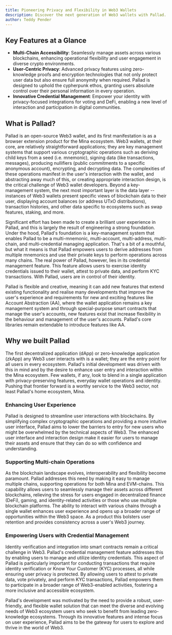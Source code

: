 ```yaml
---
title: Pioneering Privacy and Flexibility in Web3 Wallets
description: Discover the next generation of Web3 wallets with Pallad.
author: Teddy Pender
---
```


## Key Features at a Glance

- **Multi-Chain Accessibility**: Seamlessly manage assets across various blockchains, enhancing operational flexibility and user engagement in diverse crypto environments.
- **User-Centric Privacy**: Advanced privacy features using zero-knowledge proofs and encryption technologies that not only protect user data but also ensure full anonymity when required. Pallad is designed to uphold the cypherpunk ethos, granting users absolute control over their personal information in every operation.
- **Innovative Credential Management**: Empower your identity with privacy-focused integrations for voting and DeFi, enabling a new level of interaction and participation in digital communities.

## What is Pallad?

Pallad is an open-source Web3 wallet, and its first manifestation is as a browser extension product for the Mina ecosystem. Web3 wallets, at their core, are relatively straightforward applications; they are key management systems that support various cryptographic operations such as deriving child keys from a seed (i.e. mnemonic), signing data (like transactions, messages), producing nullifiers (public commitments to a specific anonymous account), encrypting, and decrypting data. The complexities of these operations manifest in the user's interaction with the wallet, and abstracting away much of this, or creating appropriate interaction design, is the critical challenge of Web3 wallet developers. Beyond a key-management system, the next most important layer is the data layer -- instances of Web3 wallets present specific views of blockchain data to their user, displaying account balances (or address UTxO distributions), transaction histories, and other data specific to ecosystems such as swap features, staking, and more.

Significant effort has been made to create a brilliant user experience in Pallad, and this is largely the result of engineering a strong foundation. Under the hood, Pallad's foundation is a key-management system that enables Pallad to be a multi-mnemonic, multi-account, multi-address, multi-chain, and multi-credential managing application. That's a bit of a mouthful, but what it means is that Pallad empowers users to derive addresses from multiple mnemonics and use their private keys to perform operations across many chains. The real power of Pallad, however, lies in its credential management feature. This feature allows users to exercise identity credentials issued to their wallet, attest to private data, and perform KYC transactions. With Pallad, users are in control of their identity.

Pallad is flexible and creative, meaning it can add new features that extend existing functionality and realise many developments that improve the user's experience and requirements for new and exciting features like Account Abstraction (AA), where the wallet application remains a key management system and through special-purpose smart contracts that manage the user's accounts, new features exist that increase flexibility in the behaviour and management of the user's accounts. Pallad's core libraries remain extendable to introduce features like AA.

## Why we built Pallad

The first decentralized application (dApp) or zero-knowledge application (zkApp) any Web3 user interacts with is a wallet; they are the entry point for all users in every ecosystem. Pallad's initial development was driven with this in mind and by the desire to enhance user entry and interaction within the Mina ecosystem. Few wallets, if any, look to blend in a single application with privacy-preserving features, everyday wallet operations and identity. Pushing that frontier forward is a worthy service to the Web3 sector, not least Pallad's home ecosystem, Mina.

### Enhancing User Experience

Pallad is designed to streamline user interactions with blockchains. By simplifying complex cryptographic operations and providing a more intuitive user interface, Pallad aims to lower the barriers to entry for new users who might be overwhelmed by the technical aspects of Web3. The enhanced user interface and interaction design make it easier for users to manage their assets and ensure that they can do so with confidence and understanding.

### Supporting Multi-chain Operations

As the blockchain landscape evolves, interoperability and flexibility become paramount. Pallad addresses this need by making it easy to manage multiple chains, supporting operations for both Mina and EVM-chains. This capability allows users to seamlessly manage their assets across different blockchains, relieving the stress for users engaged in decentralized finance (DeFi), gaming, and identity-related activities or those who use multiple blockchain platforms. The ability to interact with various chains through a single wallet enhances user experience and opens up a broader range of opportunities within the Web3 space. As a product this bolsters user retention and provides consistency across a user's Web3 journey.

### Empowering Users with Credential Management

Identity verification and integration into smart contracts remain a critical challenge in Web3. Pallad's credential management feature addresses this by enabling users to manage and utilize identity credentials. This aspect of Pallad is particularly important for conducting transactions that require identity verification or Know Your Customer (KYC) processes, all while ensuring user privacy is protected. By allowing users to attest to private data, vote privately, and perform KYC transactions, Pallad empowers them to participate in a broader range of Web3-enabled activities, fostering a more inclusive and accessible ecosystem.

Pallad's development was motivated by the need to provide a robust, user-friendly, and flexible wallet solution that can meet the diverse and evolving needs of Web3 ecosystem users who seek to benefit from leading zero-knowledge ecosystems. Through its innovative features and intense focus on user experience, Pallad aims to be the gateway for users to explore and thrive in the world of Web3.
